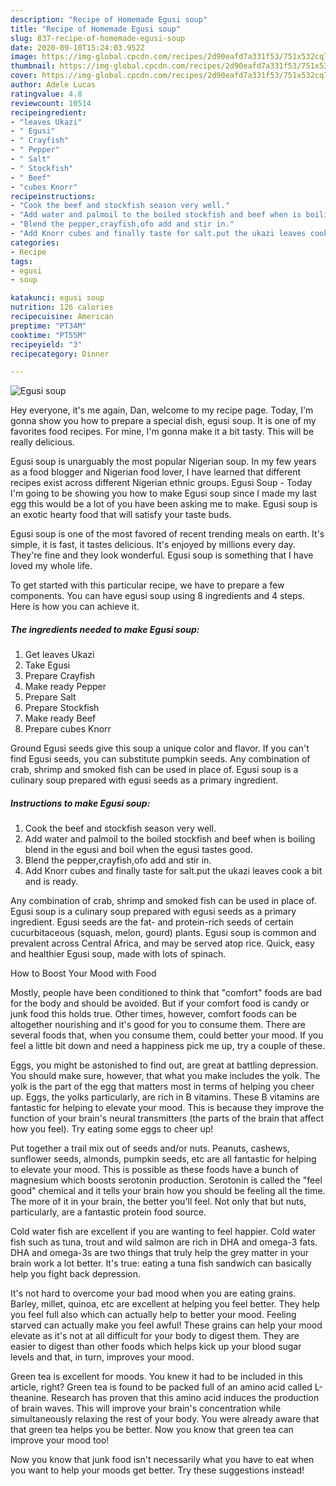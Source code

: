 ```yaml
---
description: "Recipe of Homemade Egusi soup"
title: "Recipe of Homemade Egusi soup"
slug: 837-recipe-of-homemade-egusi-soup
date: 2020-09-10T15:24:03.952Z
image: https://img-global.cpcdn.com/recipes/2d90eafd7a331f53/751x532cq70/egusi-soup-recipe-main-photo.jpg
thumbnail: https://img-global.cpcdn.com/recipes/2d90eafd7a331f53/751x532cq70/egusi-soup-recipe-main-photo.jpg
cover: https://img-global.cpcdn.com/recipes/2d90eafd7a331f53/751x532cq70/egusi-soup-recipe-main-photo.jpg
author: Adele Lucas
ratingvalue: 4.8
reviewcount: 10514
recipeingredient:
- "leaves Ukazi"
- " Egusi"
- " Crayfish"
- " Pepper"
- " Salt"
- " Stockfish"
- " Beef"
- "cubes Knorr"
recipeinstructions:
- "Cook the beef and stockfish season very well."
- "Add water and palmoil to the boiled stockfish and beef when is boiling blend in the egusi and boil when the egusi tastes good."
- "Blend the pepper,crayfish,ofo add and stir in."
- "Add Knorr cubes and finally taste for salt.put the ukazi leaves cook a bit and is ready."
categories:
- Recipe
tags:
- egusi
- soup

katakunci: egusi soup 
nutrition: 126 calories
recipecuisine: American
preptime: "PT34M"
cooktime: "PT55M"
recipeyield: "3"
recipecategory: Dinner

---
```



![Egusi soup](https://img-global.cpcdn.com/recipes/2d90eafd7a331f53/751x532cq70/egusi-soup-recipe-main-photo.jpg)

Hey everyone, it's me again, Dan, welcome to my recipe page. Today, I'm gonna show you how to prepare a special dish, egusi soup. It is one of my favorites food recipes. For mine, I'm gonna make it a bit tasty. This will be really delicious.

Egusi soup is unarguably the most popular Nigerian soup. In my few years as a food blogger and Nigerian food lover, I have learned that different recipes exist across different Nigerian ethnic groups. Egusi Soup - Today I&#39;m going to be showing you how to make Egusi soup since I made my last egg this would be a lot of you have been asking me to make. Egusi soup is an exotic hearty food that will satisfy your taste buds.

Egusi soup is one of the most favored of recent trending meals on earth. It's simple, it is fast, it tastes delicious. It's enjoyed by millions every day. They're fine and they look wonderful. Egusi soup is something that I have loved my whole life.


To get started with this particular recipe, we have to prepare a few components. You can have egusi soup using 8 ingredients and 4 steps. Here is how you can achieve it.

<!--inarticleads1-->

##### The ingredients needed to make Egusi soup:

1. Get leaves Ukazi
1. Take  Egusi
1. Prepare  Crayfish
1. Make ready  Pepper
1. Prepare  Salt
1. Prepare  Stockfish
1. Make ready  Beef
1. Prepare cubes Knorr


Ground Egusi seeds give this soup a unique color and flavor. If you can&#39;t find Egusi seeds, you can substitute pumpkin seeds. Any combination of crab, shrimp and smoked fish can be used in place of. Egusi soup is a culinary soup prepared with egusi seeds as a primary ingredient. 

<!--inarticleads2-->

##### Instructions to make Egusi soup:

1. Cook the beef and stockfish season very well.
1. Add water and palmoil to the boiled stockfish and beef when is boiling blend in the egusi and boil when the egusi tastes good.
1. Blend the pepper,crayfish,ofo add and stir in.
1. Add Knorr cubes and finally taste for salt.put the ukazi leaves cook a bit and is ready.


Any combination of crab, shrimp and smoked fish can be used in place of. Egusi soup is a culinary soup prepared with egusi seeds as a primary ingredient. Egusi seeds are the fat- and protein-rich seeds of certain cucurbitaceous (squash, melon, gourd) plants. Egusi soup is common and prevalent across Central Africa, and may be served atop rice. Quick, easy and healthier Egusi soup, made with lots of spinach. 

How to Boost Your Mood with Food


Mostly, people have been conditioned to think that "comfort" foods are bad for the body and should be avoided. But if your comfort food is candy or junk food this holds true. Other times, however, comfort foods can be altogether nourishing and it's good for you to consume them. There are several foods that, when you consume them, could better your mood. If you feel a little bit down and need a happiness pick me up, try a couple of these.

Eggs, you might be astonished to find out, are great at battling depression. You should make sure, however, that what you make includes the yolk. The yolk is the part of the egg that matters most in terms of helping you cheer up. Eggs, the yolks particularly, are rich in B vitamins. These B vitamins are fantastic for helping to elevate your mood. This is because they improve the function of your brain's neural transmitters (the parts of the brain that affect how you feel). Try eating some eggs to cheer up!

Put together a trail mix out of seeds and/or nuts. Peanuts, cashews, sunflower seeds, almonds, pumpkin seeds, etc are all fantastic for helping to elevate your mood. This is possible as these foods have a bunch of magnesium which boosts serotonin production. Serotonin is called the "feel good" chemical and it tells your brain how you should be feeling all the time. The more of it in your brain, the better you'll feel. Not only that but nuts, particularly, are a fantastic protein food source.

Cold water fish are excellent if you are wanting to feel happier. Cold water fish such as tuna, trout and wild salmon are rich in DHA and omega-3 fats. DHA and omega-3s are two things that truly help the grey matter in your brain work a lot better. It's true: eating a tuna fish sandwich can basically help you fight back depression. 

It's not hard to overcome your bad mood when you are eating grains. Barley, millet, quinoa, etc are excellent at helping you feel better. They help you feel full also which can actually help to better your mood. Feeling starved can actually make you feel awful! These grains can help your mood elevate as it's not at all difficult for your body to digest them. They are easier to digest than other foods which helps kick up your blood sugar levels and that, in turn, improves your mood.

Green tea is excellent for moods. You knew it had to be included in this article, right? Green tea is found to be packed full of an amino acid called L-theanine. Research has proven that this amino acid induces the production of brain waves. This will improve your brain's concentration while simultaneously relaxing the rest of your body. You were already aware that that green tea helps you be better. Now you know that green tea can improve your mood too!

Now you know that junk food isn't necessarily what you have to eat when you want to help your moods get better. Try  these suggestions  instead!

